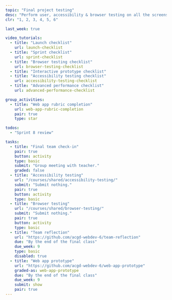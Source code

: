 ```yaml
---
topic: "Final project testing"
desc: "Perform user, accessibility & browser testing on all the screens of another team’s application design."
clr: "1, 2, 3, 4, 5, 6"

last_week: true

video_tutorials:
  - title: "Launch checklist"
    url: launch-checklist
  - title: "Sprint checklist"
    url: sprint-checklist
  - title: "Browser testing checklist"
    url: browser-testing-checklist
  - title: "Interactive prototype checklist"
  - title: "Accessibility testing checklist"
    url: accessibility-testing-checklist
  - title: "Advanced performance checklist"
    url: advanced-performance-checklist

group_activities:
  - title: "Web app rubric completion"
    url: web-app-rubric-completion
    pair: true
    type: star

todos:
  - "Sprint 8 review"

tasks:
  - title: "Final team check-in"
    pair: true
    button: activity
    type: basic
    submit: "Group meeting with teacher."
    graded: false
  - title: "Accessibility testing"
    url: "/courses/shared/accessibility-testing/"
    submit: "Submit nothing."
    pair: true
    button: activity
    type: basic
  - title: "Browser testing"
    url: "/courses/shared/browser-testing/"
    submit: "Submit nothing."
    pair: true
    button: activity
    type: basic
  - title: "Team reflection"
    url: "https://github.com/acgd-webdev-6/team-reflection"
    due: "By the end of the final class"
    due_week: 9
    type: basic
    disabled: true
  - title: "Web app prototype"
    url: "https://github.com/acgd-webdev-6/web-app-prototype"
    graded-as: web-app-prototype
    due: "By the end of the final class"
    due_week: 9
    submit: show
    pair: true
---
```

